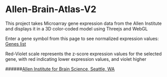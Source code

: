 # Allen-Brain-Atlas-V2

This project takes Microarray gene expression data from the Allen Institute and displays it in a 3D color-coded model using Threejs and WebGL

Enter a gene symbol from this page to see normalized expression values:
[Genes list](http://help.brain-map.org/download/attachments/2818165/HBA_ISH_GeneList.pdf?version=1&modificationDate=1348783035873)

Red-Violet scale represents the z-score expression values for the selected gene, with red indicating lower expression values, and violet higher


######[Allen Institute for Brain Science, Seattle, WA](http://www.brain-map.org/)
